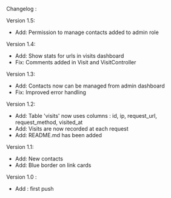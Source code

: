 ﻿Changelog :

Version 1.5:
- Add: Permission to manage contacts added to admin role

Version 1.4:
- Add: Show stats for urls in visits dashboard
- Fix: Comments added in Visit and VisitController

Version 1.3:
- Add: Contacts now can be managed from admin dashboard
- Fix: Improved error handling

Version 1.2:
- Add: Table 'visits' now uses columns : id, ip, request_url, request_method, visited_at
- Add: Visits are now recorded at each request
- Add: README.md has been added

Version 1.1:
- Add: New contacts
- Add: Blue border on link cards
 
Version 1.0 :
- Add : first push